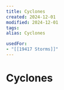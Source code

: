 ```yaml
---
title: Cyclones
created: 2024-12-01
modified: 2024-12-01
tags: 
alias: Cyclones

usedFor:
- "[[19417 Storms]]"
---
```

# Cyclones
